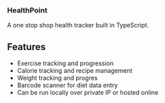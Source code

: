 ### HealthPoint

A one stop shop health tracker built in TypeScript.

## Features
* Exercise tracking and progression
* Calorie tracking and recipe management
* Weight tracking and progres
* Barcode scanner for diet data entry
* Can be run locally over private IP or hosted online

